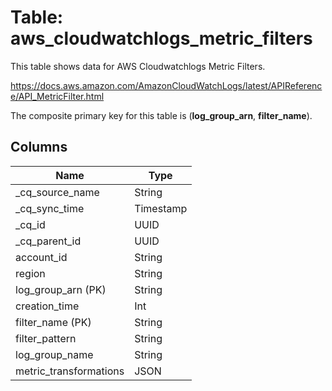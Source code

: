 # Table: aws_cloudwatchlogs_metric_filters

This table shows data for AWS Cloudwatchlogs Metric Filters.

https://docs.aws.amazon.com/AmazonCloudWatchLogs/latest/APIReference/API_MetricFilter.html

The composite primary key for this table is (**log_group_arn**, **filter_name**).

## Columns

| Name          | Type          |
| ------------- | ------------- |
|_cq_source_name|String|
|_cq_sync_time|Timestamp|
|_cq_id|UUID|
|_cq_parent_id|UUID|
|account_id|String|
|region|String|
|log_group_arn (PK)|String|
|creation_time|Int|
|filter_name (PK)|String|
|filter_pattern|String|
|log_group_name|String|
|metric_transformations|JSON|